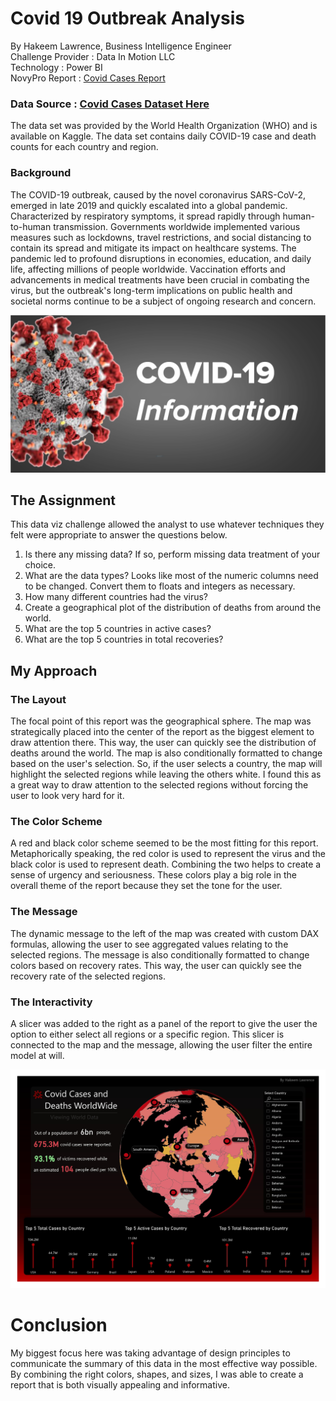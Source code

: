 # Covid 19 Outbreak Analysis
By Hakeem Lawrence, Business Intelligence Engineer </br>
Challenge Provider : Data In Motion LLC </br>
Technology : Power BI </br>
NovyPro Report : [Covid Cases Report](https://www.novypro.com/project/covid-19-3)

### Data Source : [Covid Cases Dataset Here](https://www.kaggle.com/datasets/themrityunjaypathak/covid-cases-and-deaths-worldwide)
The data set was provided by the World Health Organization (WHO) and is available on Kaggle. The data set contains daily COVID-19 case and death counts for each country and region. 

### Background
The COVID-19 outbreak, caused by the novel coronavirus SARS-CoV-2, emerged in late 2019 and quickly escalated into a global pandemic. Characterized by respiratory symptoms, it spread rapidly through human-to-human transmission. Governments worldwide implemented various measures such as lockdowns, travel restrictions, and social distancing to contain its spread and mitigate its impact on healthcare systems. The pandemic led to profound disruptions in economies, education, and daily life, affecting millions of people worldwide. Vaccination efforts and advancements in medical treatments have been crucial in combating the virus, but the outbreak's long-term implications on public health and societal norms continue to be a subject of ongoing research and concern.


![Alt text](image-2.png)

## The Assignment
This data viz challenge allowed the analyst to use whatever techniques they felt were appropriate to answer the questions below.  
1. Is there any missing data? If so, perform missing data treatment of your choice.
2. What are the data types? Looks like most of the numeric columns need to be changed. Convert them to floats and integers as necessary.
3. How many different countries had the virus?
4. Create a geographical plot of the distribution of deaths from around the world.
5. What are the top 5 countries in active cases?
6. What are the top 5 countries in total recoveries?

## My Approach

### The Layout
The focal point of this report was the geographical sphere. The map was strategically placed into the center of the report as the biggest element to draw attention there. This way, the user can quickly see the distribution of deaths around the world. The map is also conditionally formatted to change based on the user's selection. So, if the user selects a country, the map will highlight the selected regions while leaving the others white. I found this as a great way to draw attention to the selected regions without forcing the user to look very hard for it. 

### The Color Scheme
A red and black color scheme seemed to be the most fitting for this report. Metaphorically speaking, the red color is used to represent the virus and the black color is used to represent death. Combining the two helps to create a sense of urgency and seriousness. These colors play a big role in the overall theme of the report because they set the tone for the user. 

### The Message
The dynamic message to the left of the map was created with custom DAX formulas, allowing the user to see aggregated values relating to the selected regions. The message is also conditionally formatted to change colors based on recovery rates. This way, the user can quickly see the recovery rate of the selected regions.

### The Interactivity

A slicer was added to the right as a panel of the report to give the user the option to either select all regions or a specific region. This slicer is connected to the map and the message, allowing the user filter the entire model at will.
   
![Alt text](image-1.png)

# Conclusion

My biggest focus here was taking advantage of design principles to communicate the summary of this data in the most effective way possible. By combining the right colors, shapes, and sizes, I was able to create a report that is both visually appealing and informative.
